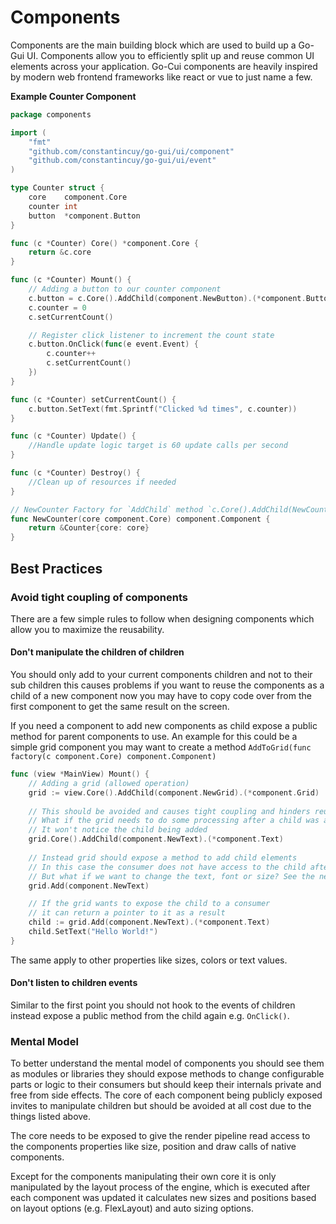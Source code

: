 # Components
Components are the main building block which are used to build up a Go-Gui UI. Components allow you to 
efficiently split up and reuse common UI elements across your application. Go-Cui components are heavily
inspired by modern web frontend frameworks like react or vue to just name a few.


**Example Counter Component**
```go
package components

import (
	"fmt"
	"github.com/constantincuy/go-gui/ui/component"
	"github.com/constantincuy/go-gui/ui/event"
)

type Counter struct {
	core    component.Core
	counter int
	button  *component.Button
}

func (c *Counter) Core() *component.Core {
	return &c.core
}

func (c *Counter) Mount() {
	// Adding a button to our counter component
	c.button = c.Core().AddChild(component.NewButton).(*component.Button)
	c.counter = 0
	c.setCurrentCount()

	// Register click listener to increment the count state
	c.button.OnClick(func(e event.Event) {
		c.counter++
		c.setCurrentCount()
	})
}

func (c *Counter) setCurrentCount() {
	c.button.SetText(fmt.Sprintf("Clicked %d times", c.counter))
}

func (c *Counter) Update() {
	//Handle update logic target is 60 update calls per second
}

func (c *Counter) Destroy() {
	//Clean up of resources if needed
}

// NewCounter Factory for `AddChild` method `c.Core().AddChild(NewCounter)`
func NewCounter(core component.Core) component.Component {
	return &Counter{core: core}
}


```

## Best Practices

### Avoid tight coupling of components
There are a few simple rules to follow when designing components which allow
you to maximize the reusability.

#### Don't manipulate the children of children
You should only add to your current components children and not to their sub children
this causes problems if you want to reuse the components as a child of a new component
now you may have to copy code over from the first component to get the same result on the screen.

If you need a component to add new components as child expose a public method for parent components
to use. An example for this could be a simple grid component you may want to create a method `AddToGrid(func factory(c component.Core) component.Component)`

````go
func (view *MainView) Mount() {
	// Adding a grid (allowed operation)
	grid := view.Core().AddChild(component.NewGrid).(*component.Grid)
	
	// This should be avoided and causes tight coupling and hinders reuse.
	// What if the grid needs to do some processing after a child was added?
	// It won't notice the child being added
	grid.Core().AddChild(component.NewText).(*component.Text)
	
	// Instead grid should expose a method to add child elements
	// In this case the consumer does not have access to the child after adding it to the grid
	// But what if we want to change the text, font or size? See the next example
	grid.Add(component.NewText)

	// If the grid wants to expose the child to a consumer
	// it can return a pointer to it as a result 
	child := grid.Add(component.NewText).(*component.Text)
	child.SetText("Hello World!")
}
````

The same apply to other properties like sizes, colors or text values.

#### Don't listen to children events
Similar to the first point you should not hook to the events of children instead expose a public
method from the child again e.g. `OnClick()`.

### Mental Model
To better understand the mental model of components you should see them as modules or libraries they should expose methods to change configurable parts or logic
to their consumers but should keep their internals private and free from side effects. The core of each component being publicly exposed invites to
manipulate children but should be avoided at all cost due to the things listed above.

The core needs to be exposed to give the render pipeline read access to the components properties
like size, position and draw calls of native components.

Except for the components manipulating their own core it is only manipulated by the layout process of the engine, which is executed after each component was updated it calculates new sizes
and positions based on layout options (e.g. FlexLayout) and auto sizing options.

